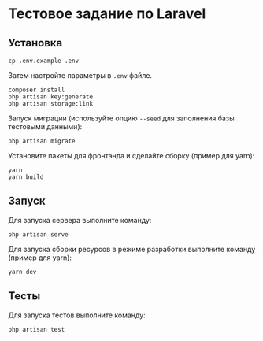 # Тестовое задание по Laravel

## Установка
```cp .env.example .env```

Затем настройте параметры в `.env` файле.

```
composer install
php artisan key:generate
php artisan storage:link
```

Запуск миграции (используйте опцию `--seed` для заполнения базы тестовыми данными):
```
php artisan migrate
```

Установите пакеты для фронтэнда и сделайте сборку (пример для yarn):

```
yarn
yarn build
```

## Запуск

Для запуска сервера выполните команду:

```php artisan serve```

Для запуска сборки ресурсов в режиме разработки выполните команду (пример для yarn):

```yarn dev```

## Тесты

Для запуска тестов выполните команду:

```php artisan test```
